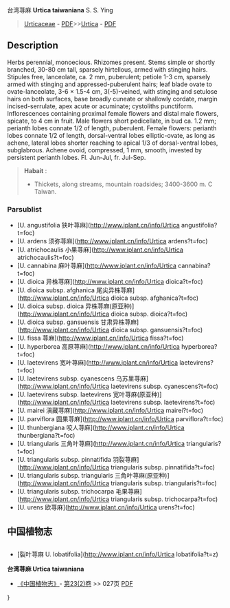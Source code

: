 台湾荨麻 **Urtica taiwaniana** S. S. Ying

> [Urticaceae](http://www.iplant.cn/info/Urticaceae?t=foc) - [PDF](http://www.iplant.cn/foc/pdf/Urticaceae.pdf)>>[Urtica](http://www.iplant.cn/info/Urtica?t=foc) - [PDF](http://www.iplant.cn/foc/pdf/Urtica.pdf)

## Description

Herbs perennial, monoecious. Rhizomes present. Stems simple or shortly branched, 30-80 cm tall, sparsely hirtellous, armed with stinging hairs. Stipules free, lanceolate, ca. 2 mm, puberulent; petiole 1-3 cm, sparsely armed with stinging and appressed-puberulent hairs; leaf blade ovate to ovate-lanceolate, 3-6 × 1.5-4 cm, 3(-5)-veined, with stinging and setulose hairs on both surfaces, base broadly cuneate or shallowly cordate, margin incised-serrulate, apex acute or acuminate; cystoliths punctiform. Inflorescences containing proximal female flowers and distal male flowers, spicate, to 4 cm in fruit. Male flowers short pedicellate, in bud ca. 1.2 mm; perianth lobes connate 1/2 of length, puberulent. Female flowers: perianth lobes connate 1/2 of length, dorsal-ventral lobes elliptic-ovate, as long as achene, lateral lobes shorter reaching to apical 1/3 of dorsal-ventral lobes, subglabrous. Achene ovoid, compressed, 1 mm, smooth, invested by persistent perianth lobes. Fl. Jun-Jul, fr. Jul-Sep.

> **Habait** : 
>* Thickets, along streams, mountain roadsides; 3400-3600 m. C Taiwan.

### Parsublist

* [U.  angustifolia  狭叶荨麻](http://www.iplant.cn/info/Urtica angustifolia?t=foc)
* [U.  ardens  须弥荨麻](http://www.iplant.cn/info/Urtica ardens?t=foc)
* [U.  atrichocaulis  小果荨麻](http://www.iplant.cn/info/Urtica atrichocaulis?t=foc)
* [U.  cannabina  麻叶荨麻](http://www.iplant.cn/info/Urtica cannabina?t=foc)
* [U.  dioica  异株荨麻](http://www.iplant.cn/info/Urtica dioica?t=foc)
* [U.  dioica subsp. afghanica  尾尖异株荨麻](http://www.iplant.cn/info/Urtica dioica subsp. afghanica?t=foc)
* [U.  dioica subsp. dioica  异株荨麻(原亚种)](http://www.iplant.cn/info/Urtica dioica subsp. dioica?t=foc)
* [U.  dioica subsp. gansuensis  甘肃异株荨麻](http://www.iplant.cn/info/Urtica dioica subsp. gansuensis?t=foc)
* [U.  fissa  荨麻](http://www.iplant.cn/info/Urtica fissa?t=foc)
* [U.  hyperborea  高原荨麻](http://www.iplant.cn/info/Urtica hyperborea?t=foc)
* [U.  laetevirens  宽叶荨麻](http://www.iplant.cn/info/Urtica laetevirens?t=foc)
* [U.  laetevirens subsp. cyanescens  乌苏里荨麻](http://www.iplant.cn/info/Urtica laetevirens subsp. cyanescens?t=foc)
* [U.  laetevirens subsp. laetevirens  宽叶荨麻(原亚种)](http://www.iplant.cn/info/Urtica laetevirens subsp. laetevirens?t=foc)
* [U.  mairei  滇藏荨麻](http://www.iplant.cn/info/Urtica mairei?t=foc)
* [U.  parviflora  圆果荨麻](http://www.iplant.cn/info/Urtica parviflora?t=foc)
* [U.  thunbergiana  咬人荨麻](http://www.iplant.cn/info/Urtica thunbergiana?t=foc)
* [U.  triangularis  三角叶荨麻](http://www.iplant.cn/info/Urtica triangularis?t=foc)
* [U.  triangularis subsp. pinnatifida  羽裂荨麻](http://www.iplant.cn/info/Urtica triangularis subsp. pinnatifida?t=foc)
* [U.  triangularis subsp. triangularis  三角叶荨麻(原亚种)](http://www.iplant.cn/info/Urtica triangularis subsp. triangularis?t=foc)
* [U.  triangularis subsp. trichocarpa  毛果荨麻](http://www.iplant.cn/info/Urtica triangularis subsp. trichocarpa?t=foc)
* [U.  urens  欧荨麻](http://www.iplant.cn/info/Urtica urens?t=foc)

## 中国植物志

## 
* [裂叶荨麻  U.  lobatifolia](http://www.iplant.cn/info/Urtica lobatifolia?t=z)

**台湾荨麻 Urtica taiwaniana**

* [《中国植物志》](http://www.iplant.cn/frps)- [第23(2)卷](http://www.iplant.cn/frps/vol/23(2)) >> 027页 [PDF](http://www.iplant.cn/frps/pdf/23(2)/027a.pdf)

}